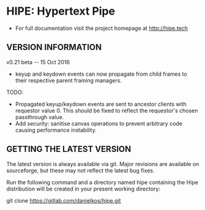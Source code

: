 HIPE: Hypertext Pipe
====================

* For full documentation visit the project homepage at http://hipe.tech


VERSION INFORMATION
-------------------

v0.21 beta -- 15 Oct 2016


- keyup and keydown events can now propagate from child frames to their respective parent framing managers.

TODO:

- Propagated keyup/keydown events are sent to ancestor clients with requestor value 0.
  This should be fixed to reflect the requestor's chosen passthrough value.
- Add security: sanitise canvas operations to prevent arbitrary code causing performance instability.



GETTING THE LATEST VERSION
--------------------------

The latest version is always available via git. Major revisions are available on sourceforge, but these may not reflect the latest bug fixes.

Run the following command and a directory named hipe containing the Hipe distribution will be created in your present working directory:


  git clone https://gitlab.com/danielkos/hipe.git


